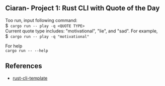 ## Ciaran- Project 1: Rust CLI with Quote of the Day

Too run, input following command:<br />
$` cargo run -- play -q <QUOTE TYPE>`<br />
Current quote type includes: "motivational", "lie", and "sad".
For example,<br />
$` cargo run -- play -q "motivational"`



For help<br />
`cargo run -- --help`


## References

* [rust-cli-template](https://github.com/kbknapp/rust-cli-template)

